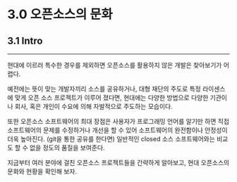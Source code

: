 # 3.0 오픈소스의 문화

## 3.1 Intro

---

현대에 이르러 특수한 경우를 제외하면 오픈소스를 활용하지 않은 개발은 찾아보기가 어렵다.

예전에는 뜻이 맞는 개발자끼리 소스를 공유하거나, 대형 재단의 주도로 특정 라이센스에 맞게 오픈 소스 프로젝트가 이루어 졌다면, 현대에는 다양한 방법으로 다양한 기관이나 회사, 혹은 개인이 수요에 의해 자발적으로 주도하는 모습이다.

또한 오픈소스 소프트웨어의 최대 장점은 사용자가 프로그래밍 언어를 알기만 하면 직접 소프트웨어의 문제를 수정하거나 개선을 할 수 있어 소프트웨어의 완전함이나 안정성이 더욱 높아진다. \(git을 통한 공유를 한다면\) 일반적인 closed 소스 소프트웨어와는 비교도 할 수 없을 정도의 품질을 보여준다.

지금부터 여러 분야에 걸친 오픈소스 프로젝트들을 간략하게 알아보고, 현대 오픈소스의 문화와 현황을 확인해 보자.

